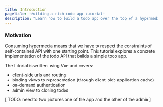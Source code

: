 ```yaml
---
title: Introduction
pageTitle: "Building a rich todo app tutorial"
description: "Learn how to build a todo app over the top of a hypermedia API"
---
```


### Motivation

Consuming hypermedia means that we have to respect the constraints of self-contained API with one starting point. This tutorial explores a concrete implementation of the todo API that builds a simple todo app.

The tutorial is written using Vue and covers:

* client-side urls and routing
* binding views to representation (through client-side application cache)
* on-demand authentication
* admin view to cloning todos


[ TODO: need to two pictures one of the app and the other of the admin ]